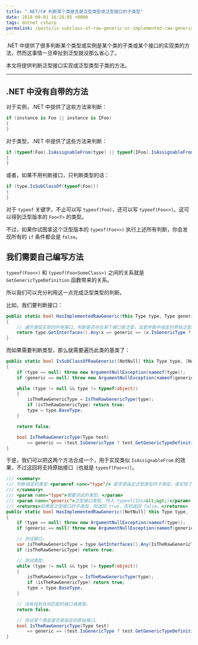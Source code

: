 ```yaml
---
title: ".NET/C# 判断某个类是否是泛型类型或泛型接口的子类型"
date: 2018-09-01 16:28:05 +0800
tags: dotnet csharp
permalink: /posts/is-subclass-of-raw-generic-or-implemented-raw-generic.html
---
```


.NET 中提供了很多判断某个类型或实例是某个类的子类或某个接口的实现类的方法，然而这事情一旦牵扯到泛型就没那么省心了。

本文将提供判断泛型接口实现或泛型类型子类的方法。

---

<div id="toc"></div>

## .NET 中没有自带的方法

对于实例，.NET 中提供了这些方法来判断：

```csharp
if (instance is Foo || instance is IFoo)
{
}
```

对于类型，.NET 中提供了这些方法来判断：

```csharp
if (typeof(Foo).IsAssignableFrom(type) || typeof(IFoo).IsAssignableFrom(type))
{
}
```

或者，如果不用判断接口，只判断类型的话：

```csharp
if (type.IsSubClassOf(typeof(Foo)))
{
}
```

对于 `typeof` 关键字，不止可以写 `typeof(Foo)`，还可以写 `typeof(Foo<>)`。这可以得到泛型版本的 `Foo<T>` 的类型。

不过，如果你试图拿这个泛型版本的 `typeof(Foo<>)` 执行上述所有判断，你会发现所有的 `if` 条件都会是 `false`。

## 我们需要自己编写方法

`typeof(Foo<>)` 和 `typeof(Foo<SomeClass>)` 之间的关系就是 `GetGenericTypeDefinition` 函数带来的关系。

所以我们可以充分利用这一点完成泛型类型的判断。

比如，我们要判断接口：

```csharp
public static bool HasImplementedRawGeneric(this Type type, Type generic)
{
    // 遍历类型实现的所有接口，判断是否存在某个接口是泛型，且是参数中指定的原始泛型的实例。
    return type.GetInterfaces().Any(x => generic == (x.IsGenericType ? x.GetGenericTypeDefinition() : x));
}
```

而如果需要判断类型，那么就需要遍历此类的基类了：

```csharp
public static bool IsSubClassOfRawGeneric([NotNull] this Type type, [NotNull] Type generic)
{
    if (type == null) throw new ArgumentNullException(nameof(type));
    if (generic == null) throw new ArgumentNullException(nameof(generic));

    while (type != null && type != typeof(object))
    {
        isTheRawGenericType = IsTheRawGenericType(type);
        if (isTheRawGenericType) return true;
        type = type.BaseType;
    }

    return false;

    bool IsTheRawGenericType(Type test)
        => generic == (test.IsGenericType ? test.GetGenericTypeDefinition() : test);
}
```

于是，我们可以把这两个方法合成一个，用于实现类似 `IsAssignableFrom` 的效果，不过这回将支持原始接口（也就是 `typeof(Foo<>)`）。

```csharp
/// <summary>
/// 判断指定的类型 <paramref name="type"/> 是否是指定泛型类型的子类型，或实现了指定泛型接口。
/// </summary>
/// <param name="type">需要测试的类型。</param>
/// <param name="generic">泛型接口类型，传入 typeof(IXxx&lt;&gt;)</param>
/// <returns>如果是泛型接口的子类型，则返回 true，否则返回 false。</returns>
public static bool HasImplementedRawGeneric([NotNull] this Type type, [NotNull] Type generic)
{
    if (type == null) throw new ArgumentNullException(nameof(type));
    if (generic == null) throw new ArgumentNullException(nameof(generic));

    // 测试接口。
    var isTheRawGenericType = type.GetInterfaces().Any(IsTheRawGenericType);
    if (isTheRawGenericType) return true;

    // 测试类型。
    while (type != null && type != typeof(object))
    {
        isTheRawGenericType = IsTheRawGenericType(type);
        if (isTheRawGenericType) return true;
        type = type.BaseType;
    }

    // 没有找到任何匹配的接口或类型。
    return false;

    // 测试某个类型是否是指定的原始接口。
    bool IsTheRawGenericType(Type test)
        => generic == (test.IsGenericType ? test.GetGenericTypeDefinition() : test);
}
```

